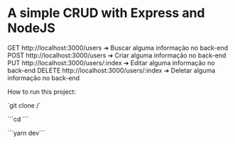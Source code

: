 # A simple CRUD with Express and NodeJS

GET  http://localhost:3000/users ➔ Buscar alguma informação no back-end
POST  http://localhost:3000/users ➔ Criar alguma informação no back-end
PUT  http://localhost:3000/users/:index ➔ Editar alguma informação no back-end
DELETE  http://localhost:3000/users/:index ➔ Deletar alguma informação no back-end

How to run this project:

´git clone <repo-path>/<repo-name>´

´´´cd <repo-name>´´´

´´´yarn dev´´´
